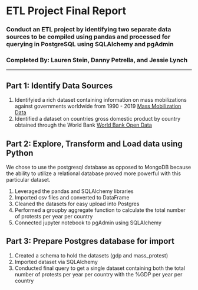 # ETL Project Final Report
### Conduct an ETL project by identifying two separate data sources to be compiled using pandas and processed for querying in PostgreSQL using SQLAlchemy and pgAdmin
### Completed By: Lauren Stein, Danny Petrella, and Jessie Lynch
---

## Part 1: Identify Data Sources
1. Identifyied a rich dataset containing information on mass mobilizations against governments worldwide from 1990 - 2019 [Mass Mobilization Data](https://dataverse.harvard.edu/dataset.xhtml?persistentId=doi:10.7910/DVN/HTTWYL)
2. Identified a dataset on countries gross domestic product by country obtained through the World Bank [World Bank Open Data](https://data.worldbank.org/indicator/NY.GDP.MKTP.CD)

## Part 2: Explore, Transform and Load data using Python
We chose to use the postgresql database as opposed to MongoDB because the ability to utilize a relational database proved more powerful with this particular dataset. 
1. Leveraged the pandas and SQLAlchemy libraries
2. Imported csv files and converted to DataFrame
3. Cleaned the datasets for easy upload into Postgres
4. Performed a groupby aggregate function to calculate the total number of protests per year per country
5. Connected jupyter notebook to pgAdmin using SQLAlchemy

## Part 3: Prepare Postgres database for import
1. Created a schema to hold the datasets (gdp and mass_protest)
2. Imported dataset via SQLAlchemy
3. Conducted final query to get a single dataset containing both the total number of protests per year per country with the %GDP per year per country
